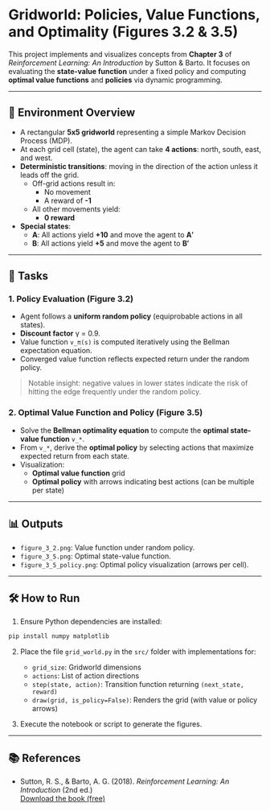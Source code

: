 
# Gridworld: Policies, Value Functions, and Optimality (Figures 3.2 & 3.5)

This project implements and visualizes concepts from **Chapter 3** of *Reinforcement Learning: An Introduction* by Sutton & Barto. It focuses on evaluating the **state-value function** under a fixed policy and computing **optimal value functions** and **policies** via dynamic programming.

---

## 📖 Environment Overview

- A rectangular **5x5 gridworld** representing a simple Markov Decision Process (MDP).
- At each grid cell (state), the agent can take **4 actions**: north, south, east, and west.
- **Deterministic transitions**: moving in the direction of the action unless it leads off the grid.
  - Off-grid actions result in:
    - No movement
    - A reward of **-1**
  - All other movements yield:
    - **0 reward**
- **Special states**:
  - **A**: All actions yield **+10** and move the agent to **A′**
  - **B**: All actions yield **+5** and move the agent to **B′**

---

## 🎯 Tasks

### 1. **Policy Evaluation (Figure 3.2)**

- Agent follows a **uniform random policy** (equiprobable actions in all states).
- **Discount factor** γ = 0.9.
- Value function `v_π(s)` is computed iteratively using the Bellman expectation equation.
- Converged value function reflects expected return under the random policy.

> Notable insight: negative values in lower states indicate the risk of hitting the edge frequently under the random policy.

### 2. **Optimal Value Function and Policy (Figure 3.5)**

- Solve the **Bellman optimality equation** to compute the **optimal state-value function** `v_*`.
- From `v_*`, derive the **optimal policy** by selecting actions that maximize expected return from each state.
- Visualization:
  - **Optimal value function** grid
  - **Optimal policy** with arrows indicating best actions (can be multiple per state)

---

## 📊 Outputs

- `figure_3_2.png`: Value function under random policy.
- `figure_3_5.png`: Optimal state-value function.
- `figure_3_5_policy.png`: Optimal policy visualization (arrows per cell).

---

## 🛠️ How to Run

1. Ensure Python dependencies are installed:
```bash
pip install numpy matplotlib
```

2. Place the file `grid_world.py` in the `src/` folder with implementations for:
   - `grid_size`: Gridworld dimensions
   - `actions`: List of action directions
   - `step(state, action)`: Transition function returning `(next_state, reward)`
   - `draw(grid, is_policy=False)`: Renders the grid (with value or policy arrows)

3. Execute the notebook or script to generate the figures.

---

## 📚 References

- Sutton, R. S., & Barto, A. G. (2018). *Reinforcement Learning: An Introduction* (2nd ed.)  
  [Download the book (free)](http://incompleteideas.net/book/RLbook2020.pdf)



